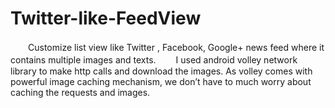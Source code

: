 # Twitter-like-FeedView #

　　Customize list view like Twitter , Facebook, Google+ news feed where it contains multiple images and texts.
　　I used android volley network library to make http calls and download the images. As volley comes with powerful image caching mechanism, we don’t have to much worry about caching the requests and images.